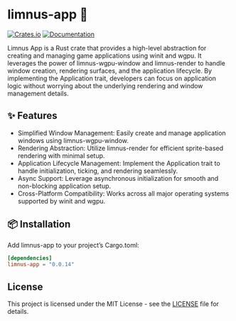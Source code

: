 # limnus-app 🧱

[![Crates.io](https://img.shields.io/crates/v/limnus-app)](https://crates.io/crates/limnus-app)
[![Documentation](https://docs.rs/limnus-app/badge.svg)](https://docs.rs/limnus-app)

Limnus App is a Rust crate that provides a high-level abstraction for creating and managing game applications 
using winit and wgpu. It leverages the power of limnus-wgpu-window and limnus-render to handle window creation,
rendering surfaces, and the application lifecycle. By implementing the Application trait, developers can focus 
on application logic without worrying about the underlying rendering and window management details.

## ✨ Features

- Simplified Window Management: Easily create and manage application windows using limnus-wgpu-window.
- Rendering Abstraction: Utilize limnus-render for efficient sprite-based rendering with minimal setup.
- Application Lifecycle Management: Implement the Application trait to handle initialization, ticking, and rendering seamlessly.
- Async Support: Leverage asynchronous initialization for smooth and non-blocking application setup.
- Cross-Platform Compatibility: Works across all major operating systems supported by winit and wgpu.

## 📦 Installation

Add limnus-app to your project’s Cargo.toml:

```toml
[dependencies]
limnus-app = "0.0.14"
```

## License

This project is licensed under the MIT License - see the [LICENSE](LICENSE) file for details.
